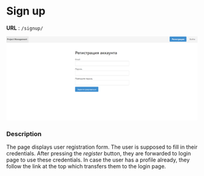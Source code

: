 # Sign up

**URL** : `/signup/`

![Sign up page](img/sign_up.PNG "Sign up page")

### Description

The page displays user registration form. The user is supposed to fill in their credentials. After pressing
the _register_ button, they are forwarded to login page to use these credentials. In case the user has a profile already, they follow the link
at the top which transfers them to the login page.